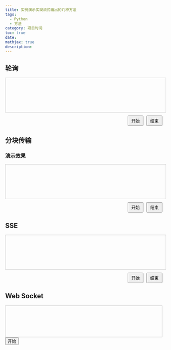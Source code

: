 ```yaml
---
title: 实例演示实现流式输出的几种方法
tags:
  - Python
  - 方法
category: 项目时间
toc: true
date: 
mathjax: true
description:
---
```



<style>
.data-container {
    margin-bottom: 20px;
}

.data-block {
    min-height: 100px;
    overflow: auto;
    border: 1px solid #ccc;
    padding: 5px;
    white-space: pre-wrap;
    word-wrap: break-word;
    width: 100%;
}

.button-container {
    display: flex;
    justify-content: end; /* 按钮靠右对齐 */
    margin-top: 10px;
}

.action-button {
    margin-left: 10px; /* 按钮之间的水平间隔 */
    padding: 5px 10px;
}

.action-button:disabled {
    opacity: 0.5; /* 禁用按钮时的样式 */
    cursor: not-allowed; /* 鼠标样式表明按钮不可点击 */
}
</style>


## 轮询

<div class="data-container">
    <div id="pollingData" class="data-block"></div>
    <div class="button-container">
        <button onclick="fetchData()" class="action-button">开始</button>
        <button onclick="stopPolling()" class="action-button">结束</button>
    </div>
</div>

<!-- 
<div>
<div id="pollingData" style="height: 200px; overflow: auto; border: 1px solid #ccc;"></div>
<button onclick="fetchData()">开始</button>
</div> -->

## 分块传输

### 演示效果

<div class="data-container">
    <div id="chunkedData" class="data-block"></div>
    <div class="button-container">
        <button onclick="startChunked()" class="action-button">开始</button>
        <button onclick="stopChunked()" class="action-button">结束</button>
    </div>
</div>


## SSE 

<div class="data-container">
    <div id="sseData" class="data-block"></div>
    <div class="button-container">
        <button onclick="startSSE()" class="action-button">开始</button>
        <button onclick="stopSSE()" class="action-button">结束</button>
    </div>
</div>


## Web Socket

<div>
<script>
    let ws;
    function startWebSocket() {
        ws = new WebSocket('ws://localhost:8000/ws');
        ws.onmessage = function(event) {
            document.getElementById('websocketData').innerText += event.data;
        };
        ws.onopen = function(event) {
            // 假设用户发送固定的索引位置进行测试
            ws.send("0");
        };
    }
</script>
<div id="websocketData" style="height: 100px; overflow: auto; border: 1px solid #ccc;"></div>
<button onclick="startWebSocket()">开始</button>
</div>


<script>
let count = 0;
let pollingTimer; // 用于取消轮询的定时器

function fetchData() {
    document.getElementById('pollingData').innerHTML = '';
    count = 0;
    fetchPolling(); // 开始轮询
}

function fetchPolling() {
    fetch('http://localhost:8000/stream/polling?cnt=' + count)
        .then(response => {
            if (!response.ok && response.status === 400) {
                throw new Error('Server returned 400 error');
            }
            return response.json();
        })
        .then(data => {
            document.getElementById('pollingData').innerText += data.message;
            count++;
            pollingTimer = setTimeout(fetchPolling, 100);  // 安排下一次请求
        })
        .catch(error => {
            console.error('Polling stopped: ', error);
        });
}

function stopPolling() {
    clearTimeout(pollingTimer); // 取消定时器，停止轮询
    document.getElementById('pollingData').innerHTML = ''; // 清空数据区
}

let reader; // 用于Chunked传输的reader
function startChunked() {
    document.getElementById('chunkedData').innerHTML = '';
    fetch('http://localhost:8000/stream/chunked')
        .then(response => {
            reader = response.body.getReader();
            readChunked();
        })
        .catch(console.error);
}

function readChunked() {
    reader.read().then(({done, value}) => {
        if (!done) {
            const text = new TextDecoder().decode(value);
            document.getElementById('chunkedData').innerText += text;
            readChunked();
        }
    });
}

function stopChunked() {
    if (reader) {
        reader.cancel(); // 取消读取操作，终止流
    }
    document.getElementById('chunkedData').innerHTML = '';
}

let eventSource; // 用于SSE的EventSource对象
function startSSE() {
    document.getElementById('sseData').innerHTML = '';
    eventSource = new EventSource('http://localhost:8000/stream/events');
    eventSource.onmessage = function(event) {
        if (event.data === "END") {
            eventSource.close();
        } else if (event.data === "") {
            document.getElementById('sseData').innerHTML += '<br>';
        } else {
            document.getElementById('sseData').innerHTML += event.data;
        }
    };
    eventSource.onerror = function(event) {
        console.error("SSE failed:", event);
    };
}

function stopSSE() {
    if (eventSource) {
        eventSource.close(); // 关闭SSE连接
    }
    document.getElementById('sseData').innerHTML = '';
}
</script>